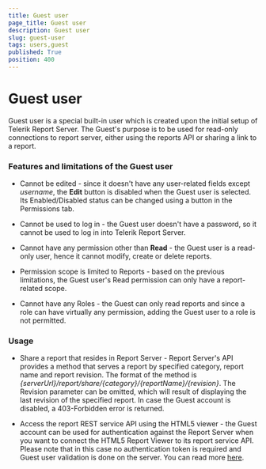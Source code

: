 ```yaml
---
title: Guest user
page_title: Guest user
description: Guest user
slug: guest-user
tags: users,guest
published: True
position: 400
---
```


# Guest user

Guest user is a special built-in user which is created upon the initial setup of Telerik Report Server. The Guest's purpose is to be used for read-only connections to report server, either using the reports API or sharing a link to a report.

### Features and limitations of the Guest user

-	Cannot be edited - since it doesn't have any user-related fields except *username*, the **Edit** button is disabled when the Guest user is selected. Its Enabled/Disabled status can be changed using a button in the Permissions tab.

-	Cannot be used to log in - the Guest user doesn't have a password, so it cannot be used to log in into Telerik Report Server.

-	Cannot have any permission other than **Read** - the Guest user is a read-only user, hence it cannot modify, create or delete reports.

-	Permission scope is limited to Reports - based on the previous limitations, the Guest user's Read permission can only have a report-related scope.

-	Cannot have any Roles - the Guest can only read reports and since a role can have virtually any permission, adding the Guest user to a role is not permitted.

### Usage

-	Share a report that resides in Report Server - Report Server's API provides a method that serves a report by specified category, report name and report revision. The format of the method is *{serverUrl}/report/share/{category}/{reportName}/{revision}*. The Revision parameter can be omitted, which will result of displaying the last revision of the specified report. In case the Guest account is disabled, a 403-Forbidden error is returned.

-	Access the report REST service API using the HTML5 viewer - the Guest account can be used for authentication against the Report Server when you want to connect the HTML5 Report Viewer to its report service API. Please note that in this case no authentication token is required and Guest user validation is done on the server. You can read more [here](https://docs.telerik.com/reporting/html5-report-viewer-howto-use-it-with-reportserver "Configuring the HTML5 Report Viewer to work with Report Server").
